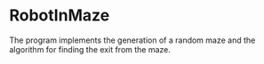 # RobotInMaze
 The program implements the generation of a random maze and the algorithm for finding the exit from the maze.
